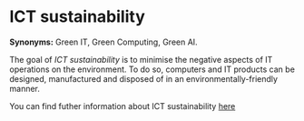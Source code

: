 # ICT sustainability


<!-- (Sustainability) -->

**Synonyms:** Green IT, Green Computing, Green AI.


The goal of *ICT sustainability* is to minimise the negative aspects of IT operations on the environment. To do so, computers and IT products can be designed, manufactured and disposed of in an environmentally-friendly manner.

You can find futher information about ICT sustainability [here](../T3.6/greenAI.md)
